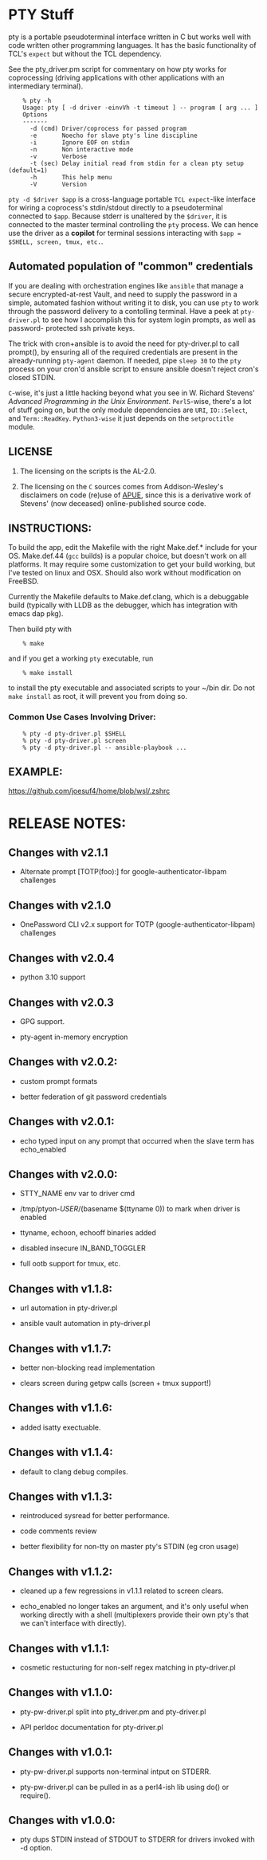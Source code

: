 # PTY Stuff

pty is a portable pseudoterminal interface written in C but works well with
code written other programming languages.  It has the basic functionality of
TCL's `expect` but without the TCL dependency.

See the pty_driver.pm script for commentary on how pty works for coprocessing
(driving applications with other applications with an intermediary terminal).

```
    % pty -h
    Usage: pty [ -d driver -einvVh -t timeout ] -- program [ arg ... ]
    Options
    -------
      -d (cmd) Driver/coprocess for passed program
      -e       Noecho for slave pty's line discipline
      -i       Ignore EOF on stdin
      -n       Non interactive mode
      -v       Verbose
      -t (sec) Delay initial read from stdin for a clean pty setup (default=1)
      -h       This help menu
      -V       Version
```

`pty -d $driver $app` is a cross-language portable `TCL expect`-like interface
for wiring a coprocess's stdin/stdout directly to a pseudoterminal connected to
`$app`.  Because stderr is unaltered by the `$driver`, it is connected to the
master terminal controlling the `pty` process. We can hence use the driver as
a **copilot** for terminal sessions interacting with `$app = $SHELL, screen,
tmux, etc.`.

## Automated population of "common" credentials

If you are dealing with orchestration engines like `ansible` that manage a
secure encrypted-at-rest Vault, and need to supply the password in a simple,
automated fashion without writing it to disk, you can use `pty` to work through
the password delivery to a contolling terminal.  Have a peek at `pty-driver.pl` to
see how I accomplish this for system login prompts, as well as password-
protected ssh private keys.

The trick with cron+ansible is to avoid the need for pty-driver.pl to call
prompt(), by ensuring all of the required credentials are present in the
already-running `pty-agent` daemon. If needed, pipe `sleep 30` to the `pty`
process on your cron'd ansible script to ensure ansible doesn't reject cron's
closed STDIN.

`C`-wise, it's just a little hacking beyond what you see in W. Richard Stevens'
_Advanced Programming in the Unix Environment_. `Perl5`-wise, there's a lot
of stuff going on, but the only module dependencies are `URI`, `IO::Select`,
and `Term::ReadKey`. `Python3-wise` it just depends on the `setproctitle` module.

## LICENSE


1. The licensing on the scripts is the AL-2.0.

2. The licensing on the `C` sources comes from Addison-Wesley's disclaimers on
code (re)use of [APUE](http://www.kohala.com/start/), since this is a derivative
work of Stevens' (now deceased) online-published source code.


## INSTRUCTIONS:

To build the app, edit the Makefile with the right Make.def.* include for
your OS. Make.def.44 (`gcc` builds) is a popular choice, but doesn't work
on all platforms.  It may require some customization to get your build
working, but I've tested on linux and OSX. Should also work without
modification on FreeBSD.

Currently the Makefile defaults to Make.def.clang, which is a debuggable build
(typically with LLDB as the debugger, which has integration with emacs dap pkg).

Then build pty with
```
    % make
```
and if you get a working `pty` executable, run
```
    % make install
```
to install the pty executable and associated scripts to your ~/bin dir.
Do not `make install` as root, it will prevent you from doing so.

### Common Use Cases Involving Driver:

```
    % pty -d pty-driver.pl $SHELL
    % pty -d pty-driver.pl screen
    % pty -d pty-driver.pl -- ansible-playbook ...
```


## EXAMPLE:

<https://github.com/joesuf4/home/blob/wsl/.zshrc>


# RELEASE NOTES:

## Changes with v2.1.1

- Alternate prompt [TOTP(foo):] for google-authenticator-libpam challenges


## Changes with v2.1.0

- OnePassword CLI v2.x support for TOTP (google-authenticator-libpam) challenges


## Changes with v2.0.4

- python 3.10 support


## Changes with v2.0.3

- GPG support.

- pty-agent in-memory encryption


## Changes with v2.0.2:

- custom prompt formats

- better federation of git password credentials


## Changes with v2.0.1:

- echo typed input on any prompt that occurred when the slave term has echo_enabled


## Changes with v2.0.0:

- STTY_NAME env var to driver cmd

- /tmp/ptyon-$USER/$(basename $(ttyname 0)) to mark when driver is enabled

- ttyname, echoon, echooff binaries added

- disabled insecure IN_BAND_TOGGLER

- full ootb support for tmux, etc.


## Changes with v1.1.8:

- url automation in pty-driver.pl

- ansible vault automation in pty-driver.pl


## Changes with v1.1.7:

- better non-blocking read implementation

- clears screen during getpw calls (screen + tmux support!)


## Changes with v1.1.6:

- added isatty exectuable.


## Changes with v1.1.4:

- default to clang debug compiles.


## Changes with v1.1.3:

- reintroduced sysread for better performance.

- code comments review

- better flexibility for non-tty on master pty's STDIN (eg cron usage)


## Changes with v1.1.2:

- cleaned up a few regressions in v1.1.1 related to screen clears.

- echo_enabled no longer takes an argument, and it's only useful when working
  directly with a shell (multiplexers provide their own pty's that we can't
  interface with directly).


## Changes with v1.1.1:

- cosmetic restucturing for non-self regex matching in pty-driver.pl


## Changes with v1.1.0:

- pty-pw-driver.pl split into pty_driver.pm and pty-driver.pl

- API perldoc documentation for pty-driver.pl


## Changes with v1.0.1:

- pty-pw-driver.pl supports non-terminal intput on STDERR.

- pty-pw-driver.pl can be pulled in as a perl4-ish lib using do() or require().


## Changes with v1.0.0:

- pty dups STDIN instead of STDOUT to STDERR for drivers invoked with -d option.
